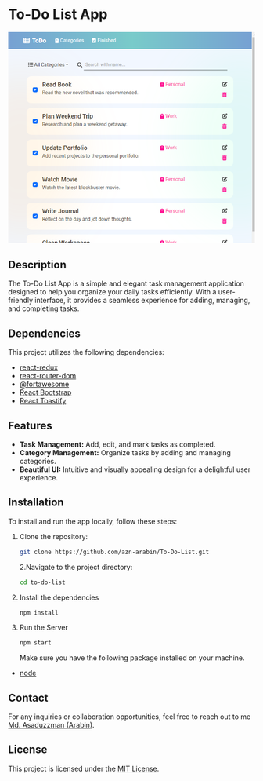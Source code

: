 # To-Do List App

![To-Do List App Screenshot](public/screenshot.png)

## Description

The To-Do List App is a simple and elegant task management application designed to help you organize your daily tasks efficiently. With a user-friendly interface, it provides a seamless experience for adding, managing, and completing tasks.

## Dependencies

This project utilizes the following dependencies:

- [react-redux](https://react-redux.js.org/)
- [react-router-dom](https://reactrouter.com/en/main)
- [@fortawesome](https://www.npmjs.com/package/@iconscout/react-unicons)
- [React Bootstrap](https://react-bootstrap.github.io)
- [React Toastify](https://fkhadra.github.io/react-toastify/introduction)

## Features

- **Task Management:** Add, edit, and mark tasks as completed.
- **Category Management:** Organize tasks by adding and managing categories.
- **Beautiful UI:** Intuitive and visually appealing design for a delightful user experience.

## Installation

To install and run the app locally, follow these steps:

1. Clone the repository:

   ```bash
   git clone https://github.com/azn-arabin/To-Do-List.git
   ```

   2.Navigate to the project directory:

   ```bash
   cd to-do-list
   ```

2. Install the dependencies
   ```bash
   npm install
   ```
3. Run the Server
   ```bash
   npm start
   ```
   Make sure you have the following package installed on your machine.

- [node](https://nodejs.org/en/download)

## Contact

For any inquiries or collaboration opportunities, feel free to reach out to me [Md. Asaduzzman (Arabin)](mailto:aznarabin@gmail.com).

## License

This project is licensed under the [MIT License](LICENSE).

